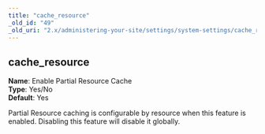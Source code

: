 ```yaml
---
title: "cache_resource"
_old_id: "49"
_old_uri: "2.x/administering-your-site/settings/system-settings/cache_resource"
---
```


cache\_resource
---------------

**Name**: Enable Partial Resource Cache   
**Type**: Yes/No   
**Default**: Yes

Partial Resource caching is configurable by resource when this feature is enabled. Disabling this feature will disable it globally.